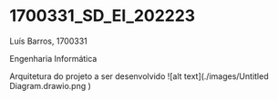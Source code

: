 # 1700331_SD_EI_202223 

Luís Barros, 1700331

Engenharia Informática

Arquitetura do projeto a ser desenvolvido
![alt text](./images/Untitled Diagram.drawio.png )
